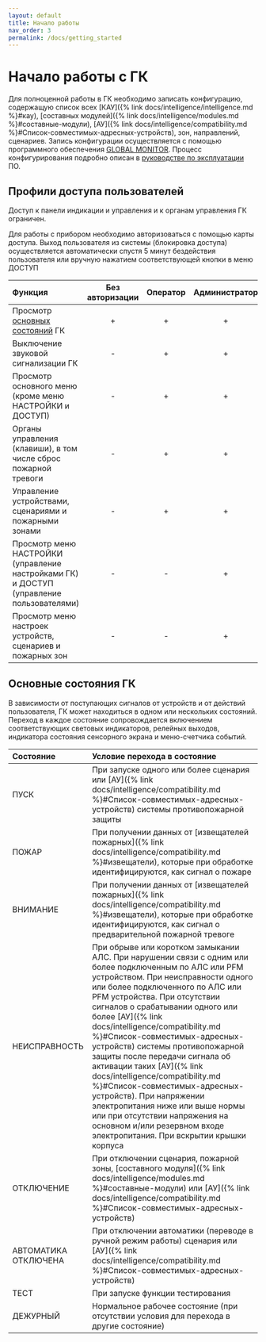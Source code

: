 ```yaml
---
layout: default
title: Начало работы
nav_order: 3
permalink: /docs/getting_started
---
```


# Начало работы с ГК
Для полноценной работы в ГК необходимо записать конфигурацию, содержащую список всех [КАУ]({% link docs/intelligence/intelligence.md %}#кау), [составных модулей]({% link docs/intelligence/modules.md %}#составные-модули), [АУ]({% link docs/intelligence/compatibility.md %}#Список-совместимых-адресных-устройств), зон, направлений, сценариев. Запись конфигурации осуществляется с помощью программного обеспечения <a href="https://products.rubezh.ru/products/po_global_monitor-3356/" target="_blank">GLOBAL MONITOR</a>. Процесс конфигурирования подробно описан в <a href="https://products.rubezh.ru/download/file/18ac995b-e2c1-11ee-95eb-d4f5ef944508/" target="_blank">руководстве по эксплуатации</a> ПО.

## Профили доступа пользователей
Доступ к панели индикации и управления и к органам управления ГК ограничен. 

Для работы с прибором необходимо авторизоваться с помощью карты доступа. Выход пользователя из системы (блокировка доступа) осуществляется автоматически спустя 5 минут бездействия пользователя или вручную нажатием соответствующей кнопки в меню ДОСТУП

|Функция|Без авторизации|Оператор|Администратор|
|:---|:---:|:---:|:---:|
|Просмотр [основных состояний](#основные-состояния-гк) ГК|+|+|+|
|Выключение звуковой сигнализации ГК|-|+|+|
|Просмотр основного меню (кроме меню НАСТРОЙКИ и ДОСТУП)|-|+|+|
|Органы управления (клавиши), в том числе сброс пожарной тревоги|-|+|+|
|Управление устройствами, сценариями и пожарными зонами|-|+|+|
|Просмотр меню НАСТРОЙКИ (управление настройками ГК) и ДОСТУП (управление пользователями)|-|-|+|
|Просмотр меню настроек устройств, сценариев и пожарных зон|-|-|+|

## Основные состояния ГК
В зависимости от поступающих сигналов от устройств и от действий пользователя, ГК может находиться в одном или нескольких состояний. Переход в каждое состояние сопровождается включением соответствующих световых индикаторов, релейных выходов, индикатора состояния сенсорного экрана и меню-счетчика событий.

|Состояние|Условие перехода в состояние|
|:---|:---|
|ПУСК|При запуске одного или более сценария или [АУ]({% link docs/intelligence/compatibility.md %}#Список-совместимых-адресных-устройств) системы противопожарной защиты|
|ПОЖАР|При получении данных от [извещателей пожарных]({% link docs/intelligence/compatibility.md %}#извещатели), которые при обработке идентифицируются, как сигнал о пожаре|
|ВНИМАНИЕ|При получении данных от [извещателей пожарных]({% link docs/intelligence/compatibility.md %}#извещатели), которые при обработке идентифицируются, как сигнал о предварительной пожарной тревоге|
|НЕИСПРАВНОСТЬ|При обрыве или коротком замыкании АЛС. При нарушении связи с одним или более подключенным по АЛС или PFM устройством. При неисправности одного или более подключенного по АЛС или PFM устройства. При отсутствии сигналов о срабатывании одного или более [АУ]({% link docs/intelligence/compatibility.md %}#Список-совместимых-адресных-устройств) системы противопожарной защиты после передачи сигнала об активации таких [АУ]({% link docs/intelligence/compatibility.md %}#Список-совместимых-адресных-устройств). При напряжении электропитания ниже или выше нормы или при отсутствии напряжения на основном и/или резервном входе электропитания. При вскрытии крышки корпуса|
|ОТКЛЮЧЕНИЕ|При отключении сценария, пожарной зоны, [составного модуля]({% link docs/intelligence/modules.md %}#составные-модули) или [АУ]({% link docs/intelligence/compatibility.md %}#Список-совместимых-адресных-устройств)|
|АВТОМАТИКА ОТКЛЮЧЕНА|При отключении автоматики (переводе в ручной режим работы) сценария или [АУ]({% link docs/intelligence/compatibility.md %}#Список-совместимых-адресных-устройств)|
|ТЕСТ|При запуске функции тестирования|
|ДЕЖУРНЫЙ|Нормальное рабочее состояние (при отсутствии условия для перехода в другие состояние)|
